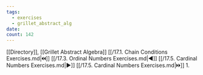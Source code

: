 ```yaml
---
tags:
  - exercises
  - grillet_abstract_alg
date:
count: 142
---
```

[[Directory]], [[Grillet Abstract Algebra]]
[[/17.1. Chain Conditions Exercises.md|🞀🞀]] [[/17.3. Ordinal Numbers Exercises.md|◀]] [[/17.5. Cardinal Numbers Exercises.md|▶]] [[/17.5. Cardinal Numbers Exercises.md|🞂🞂]]
1. 